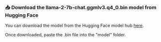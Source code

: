 ### 📥 Download the llama-2-7b-chat.ggmlv3.q4_0.bin model from Hugging Face

You can download the model from the Hugging Face model hub [here](https://huggingface.co/TheBloke/Llama-2-7B-Chat-GGML/tree/main).

Once downloaded, paste the .bin file into the "model" folder.
